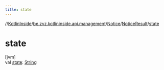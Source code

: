 ```yaml
---
title: state
---
```

//[KotlinInside](../../../../index.html)/[be.zvz.kotlininside.api.management](../../index.html)/[Notice](../index.html)/[NoticeResult](index.html)/[state](state.html)



# state



[jvm]\
val [state](state.html): [String](https://kotlinlang.org/api/latest/jvm/stdlib/kotlin/-string/index.html)




